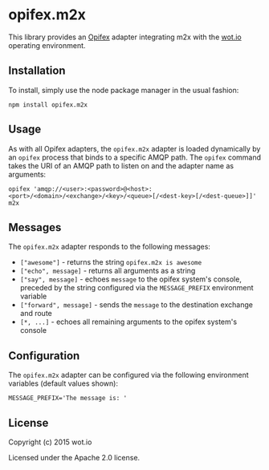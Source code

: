 # opifex.m2x

This library provides an [Opifex](https://github.com/WoTio/opifex) adapter integrating m2x with the [wot.io](http://wot.io) operating environment.

## Installation

To install, simply use the node package manager in the usual fashion:

	npm install opifex.m2x

## Usage

As with all Opifex adapters, the `opifex.m2x` adapter is loaded dynamically by an `opifex` process that binds to a specific AMQP path. The `opifex` command takes the URI of an AMQP path to listen on and the adapter name as arguments:

	opifex 'amqp://<user>:<password>@<host>:<port>/<domain>/<exchange>/<key>/<queue>[/<dest-key>[/<dest-queue>]]' m2x

## Messages

The `opifex.m2x` adapter responds to the following messages:

* `["awesome"]` - returns the string `opifex.m2x is awesome`
* `["echo", message]` - returns all arguments as a string
* `["say", message]` - echoes `message` to the opifex system's console, preceded by the string configured via the `MESSAGE_PREFIX` environment variable
* `["forward", message]` - sends the `message` to the destination exchange and route
* `[*, ...]` - echoes all remaining arguments to the opifex system's console

## Configuration

The `opifex.m2x` adapter can be configured via the following environment variables (default values shown):

	MESSAGE_PREFIX='The message is: '

## License

Copyright (c) 2015 wot.io

Licensed under the Apache 2.0 license.
